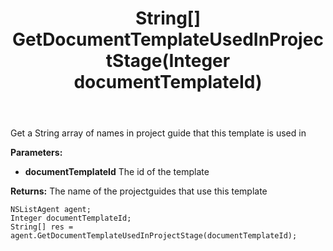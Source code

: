 ﻿---
uid: crmscript_ref_NSListAgent_GetDocumentTemplateUsedInProjectStage
title: String[] GetDocumentTemplateUsedInProjectStage(Integer documentTemplateId)
intellisense: NSListAgent.GetDocumentTemplateUsedInProjectStage
keywords: NSListAgent, GetDocumentTemplateUsedInProjectStage
so.topic: reference
---

Get a String array of names in project guide that this template is used in

**Parameters:**
 - **documentTemplateId** The id of the template

**Returns:** The name of the projectguides that use this template

```crmscript
NSListAgent agent;
Integer documentTemplateId;
String[] res = agent.GetDocumentTemplateUsedInProjectStage(documentTemplateId);
```

